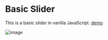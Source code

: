 # Basic Slider

This is a basic slider in vanilla JavaScript. [demo](https://munozrc.github.io/basic-slider/)

![image](https://user-images.githubusercontent.com/47870821/154862011-ed99e672-a264-410b-bb17-b08e1e9e2f2a.png)
